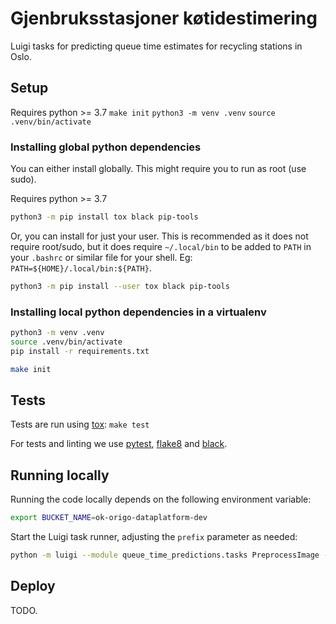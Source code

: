 Gjenbruksstasjoner køtidestimering
==================================

Luigi tasks for predicting queue time estimates for recycling stations in Oslo.

## Setup

Requires python >= 3.7
`make init`
`python3 -m venv .venv`
`source .venv/bin/activate`

### Installing global python dependencies

You can either install globally. This might require you to run as root (use sudo).

Requires python >= 3.7
```bash
python3 -m pip install tox black pip-tools
```

Or, you can install for just your user. This is recommended as it does not
require root/sudo, but it does require `~/.local/bin` to be added to `PATH` in
your `.bashrc` or similar file for your shell. Eg:
`PATH=${HOME}/.local/bin:${PATH}`.

```bash
python3 -m pip install --user tox black pip-tools
```


### Installing local python dependencies in a virtualenv

```bash
python3 -m venv .venv
source .venv/bin/activate
pip install -r requirements.txt
```

```bash
make init
```


## Tests

Tests are run using [tox](https://pypi.org/project/tox/): `make test`

For tests and linting we use [pytest](https://pypi.org/project/pytest/),
[flake8](https://pypi.org/project/flake8/) and
[black](https://pypi.org/project/black/).

## Running locally

Running the code locally depends on the following environment variable:

```bash
export BUCKET_NAME=ok-origo-dataplatform-dev
```

Start the Luigi task runner, adjusting the `prefix` parameter as needed:

```bash
python -m luigi --module queue_time_predictions.tasks PreprocessImage --prefix=test/my-testing-bucket --local-scheduler
```

## Deploy

TODO.
